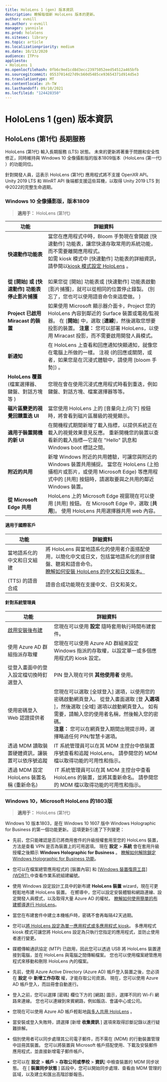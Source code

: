 ```yaml
---
title: HoloLens 1 (gen) 版本資訊
description: 瞭解每個新 HoloLens 版本的更新。
author: evmill
ms.author: v-evmill
manager: yannisle
ms.prod: hololens
ms.sitesec: library
ms.topic: article
ms.localizationpriority: medium
ms.date: 10/13/2020
audience: ITPro
appliesto:
- HoloLens 1
ms.openlocfilehash: 0fb6c9ed1cd8d3ecc23975052eed54512a465bfb
ms.sourcegitcommit: 05537014d27d9cb60d5485ce93654371d914d5e3
ms.translationtype: MT
ms.contentlocale: zh-TW
ms.lasthandoff: 09/10/2021
ms.locfileid: "124428350"
---
```

# <a name="hololens-1st-gen-release-notes"></a>HoloLens 1 (gen) 版本資訊

## <a name="hololens-1st-gen-long-term-servicing"></a>HoloLens (第1代) 長期服務
HoloLens (第1代) 輸入長期服務 (LTS) 狀態。 未來的更新將著重于問題和安全性修正，同時維持與 Windows 10 全像攝影版的版本1809版本（HoloLens (第一代) ）的功能同位。

針對開發人員，這表示 HoloLens (第1代) 應用程式將不支援 OpenXR API。  Unity 2019 LTS 和 WinRT API 後端都支援這些耳機，以取得 Unity 2019 LTS 到中2022的完整生命週期。

### <a name="windows-10-holographic-version-1809"></a>Windows 10 全像攝影版，版本1809

> **適用于：** HoloLens (第1代) 

| 功能 | 詳細資料 |
|---|---|
| **快速動作功能表** | 當您在應用程式中時，Bloom 手勢現在會開啟 [快速動作] 功能表，讓您快速存取常用的系統功能，而不需要離開應用程式。 <br> 如需 kiosk 模式中 [快速動作] 功能表的詳細資訊，請參閱以[kiosk 模式設定 HoloLens](hololens-kiosk.md) 。<br><br> |
| **從 [開始] 或 [快速動作] 功能表停止影片捕獲** | 如果您從 [開始] 功能表或 [快速動作] 功能表啟動 [影片捕獲]，就可以從相同的位置停止錄製。  (別忘了，您也可以使用語音命令來這麼做。 )  |
| **Project 已啟用 Miracast 的裝置** | 如果使用 Microsoft 顯示器介面卡，Project 您的 HoloLens 內容到鄰近的 Surface 裝置或電視/監視器。  在 [**開始**] 中，選取 [**連線**]，然後選取您想要投影的裝置。 **注意：** 您可以部署 HoloLens，以使用 Miracast 投影，而不需要啟用開發人員模式。 |
| **新通知** | 在 HoloLens 上查看和回應通知快顯通知，就像您在電腦上所做的一樣。 注視 (的回應或關閉，或者，如果您是在沉浸式體驗中，請使用 [bloom 手勢]) 。 |
| **HoloLens 覆蓋**<br> (檔案選擇器、鍵盤、對話方塊等 )  | 您現在會在使用沉浸式應用程式時看到重迭，例如鍵盤、對話方塊、檔案選擇器等等。 |
| **磁片區變更的視覺回饋重迭 UI** | 當您使用 HoloLens 上的 [音量向上/向下] 按鈕時，將會看到磁片區層級的視覺顯示。 |
| **適用于裝置開機的新 UI** | 在開機程式期間新增了載入指標，以提供系統正在載入的視覺效果意見反應。 重新開機您的裝置以查看新的載入指標—它是在 "Hello" 訊息和 Windows boot 標誌之間。 |
| **附近的共用** | 新增 Windows 附近的共用體驗，可讓您與附近的 Windows 裝置共用捕捉。 當您在 HoloLens (上拍攝相片或影片，或使用 Microsoft Edge) 等應用程式中的 [共用] 按鈕時，請選取要與之共用的鄰近 Windows 裝置。 |
| **從 Microsoft Edge 共用** | HoloLens 上的 Microsoft Edge 視窗現在可以使用 [共用] 按鈕。 在 Microsoft Edge 中，選取 [**共用**]。 使用 HoloLens 共用選擇器共用 web 內容。 |

#### <a name="for-international-customers"></a>適用于國際客戶

| 功能 | 詳細資料 |
| --- | --- |
| 當地語系化的中文和日文組建 | 將 HoloLens 與當地語系化的使用者介面搭配使用，以簡化中文或日文，包括當地語系化的拼音鍵盤、聽寫和語音命令。<br>[瞭解如何安裝 HoloLens 的中文和日文版本。](hololens1-install-localized.md) |
|  (TTS) 的語音合成 | 語音合成功能現在支援中文、日文和英文。 |

#### <a name="for-administrators"></a>針對系統管理員

| 功能 |  詳細資料  |
|---|----|
| [啟用安裝後布建](hololens-provisioning.md) | 您現在可以使用 **設定** 隨時套用執行時間布建套件。 |
| 使用 Azure AD 群組指派存取權 | 您現在可以使用 Azure AD 群組來設定 Windows 指派的存取權，以設定單一或多個應用程式的 kiosk 設定。 |
| 從登入畫面中的登入設定檔切換時釘選登入 | PIN 登入現在可供 **其他使用者** 使用。 |
| 使用密碼登入 Web 認證提供者 | 您現在可以選取 [全球登入] 選項，以使用您的密碼啟動網頁登入。 從登入畫面選取 [登 **入選項** ]，然後選取 [全域] 選項以啟動網頁登入。 如有需要，請輸入您的使用者名稱，然後輸入您的密碼。 <br>**注意：** 您可以在網頁登入期間出現提示時，選擇略過任何 PIN/智慧卡選項。 |
| 透過 MDM 讀取裝置硬體資訊，讓裝置可以依序號追蹤 | IT 系統管理員可以在其 MDM 主控台中依裝置序號查看和追蹤 HoloLens。 請參閱您的 MDM 檔以取得功能的可用性和指示。 |
| 透過 MDM 設定 HoloLens 裝置名稱 (重新命名)  | IT 系統管理員可以在其 MDM 主控台中查看 HoloLens 的裝置，並將其重新命名。 請參閱您的 MDM 檔以取得功能的可用性和指示。 |

### <a name="windows-10-version-1803-for-microsoft-hololens"></a>Windows 10，Microsoft HoloLens 的1803版

> **適用于：** HoloLens (第1代) 

Windows 10 版本1803，是在 Windows 10 1607 版中 Windows Holographic for Business 的第一個功能更新。 這項更新引進了下列變更：

- 先前，您只能確認是否已將商用套件的升級授權套用至您的 HoloLens 裝置，方法是查看 VPN 是否為裝置上的可用選項。 現在 **設定**  >  **系統** 會在套用升級授權之後顯示 **Windows Holographic for Business** 。 [瞭解如何解除鎖定 Windows Holographic for Business 功能](hololens1-upgrade-enterprise.md)。

- 您可以在檔案總管應用程式的 [裝置內容] 和 [ [Windows 裝置復原工具] (WDRT) ](https://support.microsoft.com/help/12379/windows-10-mobile-device-recovery-tool-faq)中查看作業系統組建編號。
- 使用 Windows 設定設計工具中的新布建 **HoloLens 裝置** wizard，現在可更輕鬆地布建 HoloLens 裝置。 在嚮導中，您可以設定安裝體驗和網路連線、設定開發人員模式，以及取得大量 Azure AD 的權杖。 [瞭解如何使用簡單的布建嚮導進行 HoloLens](hololens-provisioning.md#provisioning-package-hololens-wizard)。

- 當您在布建套件中建立本機帳戶時，密碼不會再每隔42天過期。

- 您可以[將 HoloLens 設定為單一應用程式或多應用程式 kiosk](hololens-kiosk.md)。 多應用程式 kiosk 模式可讓您將 HoloLens 設定為只執行您指定的應用程式，並防止使用者進行變更。

- 媒體傳輸通訊協定 (MTP) 已啟用，因此您可以透過 USB 將 HoloLens 裝置連接到電腦，並在 HoloLens 與電腦之間傳輸檔案。 您也可以使用檔案總管應用程式來移動和刪除 HoloLens 內的檔案。

- 先前，使用 Azure Active Directory (Azure AD) 帳戶登入裝置之後，您必須在 **設定** 中 **新增工作存取** 權，才能存取公司資源。 現在，您可以使用 Azure AD 帳戶登入，而註冊會自動進行。

- 登入之前，您可以選擇 [密碼] 欄位下方的 [網路] 圖示，選擇不同的 Wi-Fi 網路來連線。 您也可以連線到來賓網路，例如飯店、會議中心或公司。

- 您現在可以使用 Azure AD 帳戶輕鬆地[與多人共用 HoloLens](hololens-multiple-users.md) 。

- 當安裝或登入失敗時，請選擇 [新增 **收集資訊** ] 選項來取得診斷記錄以進行疑難排解。

- 個別使用者可以同步處理其公司電子郵件，而不需在 (MDM) 的行動裝置管理中註冊其裝置。 您可以將裝置與 Microsoft 帳戶搭配使用、下載及安裝郵件應用程式，並直接新增電子郵件帳戶。

- 您可以在 **設定**  >  **帳戶**  >  **存取公司或學校**  >  **資訊**] 中檢查裝置的 MDM 同步狀態。 在 [ **裝置同步狀態** ] 區段中，您可以開始同步處理、查看由 MDM 管理的區域，以及建立和匯出高階診斷報告。
